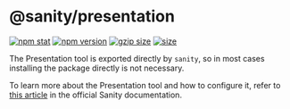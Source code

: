 # @sanity/presentation

[![npm stat](https://img.shields.io/npm/dm/@sanity/presentation.svg?style=flat-square)](https://npm-stat.com/charts.html?package=@sanity/presentation)
[![npm version](https://img.shields.io/npm/v/@sanity/presentation.svg?style=flat-square)](https://www.npmjs.com/package/@sanity/presentation)
[![gzip size][gzip-badge]][bundlephobia]
[![size][size-badge]][bundlephobia]

The Presentation tool is exported directly by `sanity`, so in most cases installing the package directly is not necessary.

To learn more about the Presentation tool and how to configure it, refer to [this article](https://www.sanity.io/docs/presentation) in the official Sanity documentation.

[gzip-badge]: https://img.shields.io/bundlephobia/minzip/@sanity/presentation?label=gzip%20size&style=flat-square
[size-badge]: https://img.shields.io/bundlephobia/min/@sanity/presentation?label=size&style=flat-square
[bundlephobia]: https://bundlephobia.com/package/@sanity/presentation
